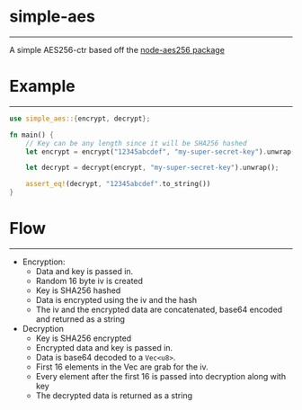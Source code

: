 # simple-aes

-----

A simple AES256-ctr based off the [node-aes256 package](https://github.com/JamesMGreene/node-aes256#readme)

# Example

-------------

```rust
use simple_aes::{encrypt, decrypt};

fn main() {
    // Key can be any length since it will be SHA256 hashed
    let encrypt = encrypt("12345abcdef", "my-super-secret-key").unwrap();

    let decrypt = decrypt(encrypt, "my-super-secret-key").unwrap();

    assert_eq!(decrypt, "12345abcdef".to_string())
}
```

# Flow

--------------

- Encryption:
  - Data and key is passed in.
  - Random 16 byte iv is created
  - Key is SHA256 hashed
  - Data is encrypted using the iv and the hash
  - The iv and the encrypted data are concatenated, base64 encoded and returned as a string
- Decryption
  - Key is SHA256 encrypted 
  - Encrypted data and key is passed in.
  - Data is base64 decoded to a ```Vec<u8>```.
  - First 16 elements in the Vec are grab for the iv.
  - Every element after the first 16 is passed into decryption along with key
  - The decrypted data is returned as a string
